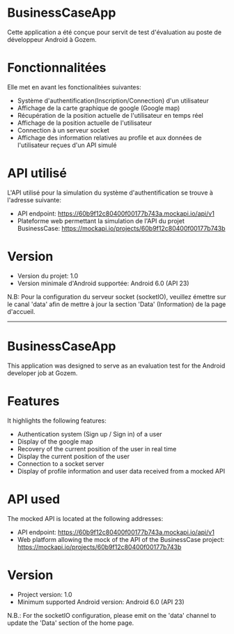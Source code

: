 # BusinessCaseApp
Cette application a été conçue pour servit de test d'évaluation au poste de développeur Android à Gozem.

# Fonctionnalitées
Elle met en avant les fonctionalitées suivantes:
  - Système d'authentification(Inscription/Connection) d'un utilisateur
  - Affichage de la carte graphique de google (Google map) 
  - Récupération de la position actuelle de l'utilisateur en temps réel
  - Affichage de la position actuelle de l'utilisateur
  - Connection à un serveur socket
  - Affichage des information relatives au profile et aux données de l'utilisateur reçues d'un API simulé

# API utilisé
L'API utilisé pour la simulation du système d'authentification se trouve à l'adresse suivante:
  - API endpoint: https://60b9f12c80400f00177b743a.mockapi.io/api/v1
  - Plateforme web permettant la simulation de l'API du projet BusinessCase: https://mockapi.io/projects/60b9f12c80400f00177b743b
  
# Version
  - Version du projet: 1.0
  - Version minimale d'Android supportée: Android 6.0 (API 23)


N.B: Pour la configuration du serveur socket (socketIO), veuillez émettre
sur le canal 'data' afin de mettre à jour la section 'Data' (Information) de la page d'accueil.
  
 -------------------------------------------------------------------
 # BusinessCaseApp
This application was designed to serve as an evaluation test for the Android developer job at Gozem.

# Features
It highlights the following features:
  - Authentication system (Sign up / Sign in) of a user
  - Display of the google map 
  - Recovery of the current position of the user in real time
  - Display the current position of the user
  - Connection to a socket server
  - Display of profile information and user data received from a mocked API

# API used
The mocked API is located at the following addresses:
  - API endpoint: https://60b9f12c80400f00177b743a.mockapi.io/api/v1
  - Web platform allowing the mock of the API of the BusinessCase project: https://mockapi.io/projects/60b9f12c80400f00177b743b
  
# Version
  - Project version: 1.0
  - Minimum supported Android version: Android 6.0 (API 23)


N.B.: For the socketIO configuration, please emit
 on the 'data' channel to update the 'Data' section of the home page.
